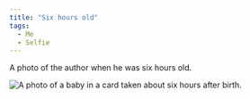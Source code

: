 ```yaml
---
title: "Six hours old"
tags:
  - Me
  - Selfie
---
```


A photo of the author when he was six hours old.

![A photo of a baby in a card taken about six hours after birth.](/assets/images/1974/1974-04-14-six-hours-old.jpg)
